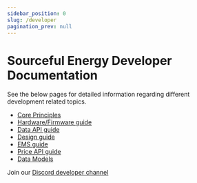 ```yaml
---
sidebar_position: 0
slug: /developer
pagination_prev: null
---
```


# Sourceful Energy Developer Documentation

See the below pages for detailed information regarding different development related topics.

- [Core Principles](/developer/core-principles.md)
- [Hardware/Firmware guide](/developer/hardware.md)
- [Data API guide](/developer/api/docs)
- [Design guide](/developer/design-manual.md)
- [EMS guide](/developer/ems.md)
- [Price API guide](/developer/price-api.md)
- [Data Models](/developer/data-models.md)

Join our [Discord developer channel](https://discord.com/channels/1050323986271182849/1353716684258676788)
